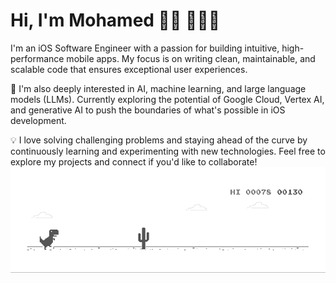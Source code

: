 # Hi, I'm Mohamed 👋🏻 👨🏻‍💻

I'm an iOS Software Engineer with a passion for building intuitive, high-performance mobile apps. My focus is on writing clean, maintainable, and scalable code that ensures exceptional user experiences.

🚀 I'm also deeply interested in AI, machine learning, and large language models (LLMs). Currently exploring the potential of Google Cloud, Vertex AI, and generative AI to push the boundaries of what's possible in iOS development.

💡 I love solving challenging problems and staying ahead of the curve by continuously learning and experimenting with new technologies. Feel free to explore my projects and connect if you'd like to collaborate!
![image](dino.gif)
